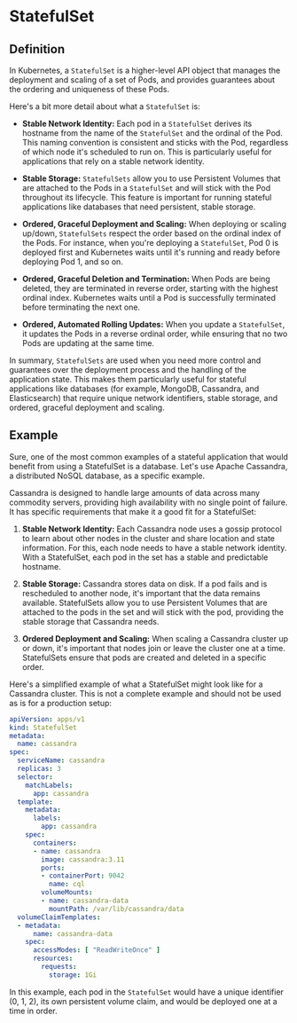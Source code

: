 # StatefulSet

## Definition

In Kubernetes, a `StatefulSet` is a higher-level API object that manages the deployment and scaling of a set of Pods, and provides guarantees about the ordering and uniqueness of these Pods.

Here's a bit more detail about what a `StatefulSet` is:

- **Stable Network Identity:** Each pod in a `StatefulSet` derives its hostname from the name of the `StatefulSet` and the ordinal of the Pod. This naming convention is consistent and sticks with the Pod, regardless of which node it's scheduled to run on. This is particularly useful for applications that rely on a stable network identity.

- **Stable Storage:** `StatefulSets` allow you to use Persistent Volumes that are attached to the Pods in a `StatefulSet` and will stick with the Pod throughout its lifecycle. This feature is important for running stateful applications like databases that need persistent, stable storage.

- **Ordered, Graceful Deployment and Scaling:** When deploying or scaling up/down, `StatefulSets` respect the order based on the ordinal index of the Pods. For instance, when you're deploying a `StatefulSet`, Pod 0 is deployed first and Kubernetes waits until it's running and ready before deploying Pod 1, and so on.

- **Ordered, Graceful Deletion and Termination:** When Pods are being deleted, they are terminated in reverse order, starting with the highest ordinal index. Kubernetes waits until a Pod is successfully terminated before terminating the next one.

- **Ordered, Automated Rolling Updates:** When you update a `StatefulSet`, it updates the Pods in a reverse ordinal order, while ensuring that no two Pods are updating at the same time.

In summary, `StatefulSets` are used when you need more control and guarantees over the deployment process and the handling of the application state. This makes them particularly useful for stateful applications like databases (for example, MongoDB, Cassandra, and Elasticsearch) that require unique network identifiers, stable storage, and ordered, graceful deployment and scaling.

## Example

Sure, one of the most common examples of a stateful application that would benefit from using a StatefulSet is a database. Let's use Apache Cassandra, a distributed NoSQL database, as a specific example.

Cassandra is designed to handle large amounts of data across many commodity servers, providing high availability with no single point of failure. It has specific requirements that make it a good fit for a StatefulSet:

1. **Stable Network Identity:** Each Cassandra node uses a gossip protocol to learn about other nodes in the cluster and share location and state information. For this, each node needs to have a stable network identity. With a StatefulSet, each pod in the set has a stable and predictable hostname.

2. **Stable Storage:** Cassandra stores data on disk. If a pod fails and is rescheduled to another node, it's important that the data remains available. StatefulSets allow you to use Persistent Volumes that are attached to the pods in the set and will stick with the pod, providing the stable storage that Cassandra needs.

3. **Ordered Deployment and Scaling:** When scaling a Cassandra cluster up or down, it's important that nodes join or leave the cluster one at a time. StatefulSets ensure that pods are created and deleted in a specific order.

Here's a simplified example of what a StatefulSet might look like for a Cassandra cluster. This is not a complete example and should not be used as is for a production setup:

```yaml
apiVersion: apps/v1
kind: StatefulSet
metadata:
  name: cassandra
spec:
  serviceName: cassandra
  replicas: 3
  selector:
    matchLabels:
      app: cassandra
  template:
    metadata:
      labels:
        app: cassandra
    spec:
      containers:
      - name: cassandra
        image: cassandra:3.11
        ports:
        - containerPort: 9042
          name: cql
        volumeMounts:
        - name: cassandra-data
          mountPath: /var/lib/cassandra/data
  volumeClaimTemplates:
  - metadata:
      name: cassandra-data
    spec:
      accessModes: [ "ReadWriteOnce" ]
      resources:
        requests:
          storage: 1Gi
```
In this example, each pod in the `StatefulSet` would have a unique identifier (0, 1, 2), its own persistent volume claim, and would be deployed one at a time in order.